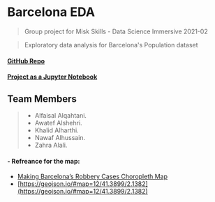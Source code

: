 
# Barcelona EDA

> Group project for Misk Skills - Data Science Immersive 2021-02 

> Exploratory data analysis for Barcelona's Population dataset 

#### [GitHub Repo](https://github.com/AlfaisalGassim/Barcelona_EDA)  
#### [Project as a Jupyter Notebook ](https://alfaisalgassim.github.io/Barcelona_EDA/BarcelonaFINAL.html)


## Team Members
> * Alfaisal Alqahtani.
> * Awatef Alshehri.
> * Khalid Alharthi.
> * Nawaf Alhussain.
> * Zahra Alali.


#### - Refreance for the map: 
- [Making Barcelona’s Robbery Cases Choropleth Map](https://franherreragon.medium.com/making-barcelonas-robbery-cases-choropleth-map-71f1bd406dfc)
- [https://geojson.io/#map=12/41.3899/2.1382](https://geojson.io/#map=12/41.3899/2.1382)
